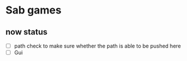 # Sab games
## now status
- [ ] path check to make sure whether the path is able to be pushed here 
- [ ] Gui